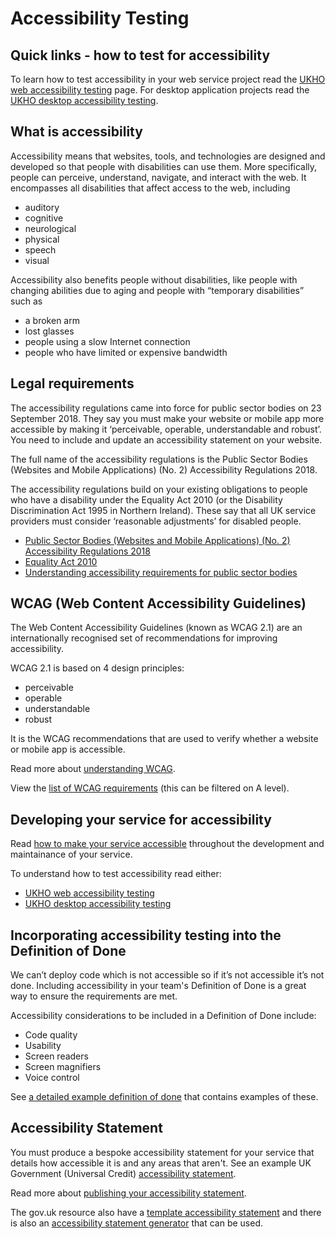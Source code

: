 # Accessibility Testing

## Quick links - how to test for accessibility

To learn how to test accessibility in your web service project read the [UKHO web accessibility testing](web-accessibility-testing.md) page. For desktop application projects read the [UKHO desktop accessibility testing](desktop-accessibility-testing.md).

## What is accessibility

Accessibility means that websites, tools, and technologies are designed and developed so that people with disabilities can use them. More specifically, people can perceive, understand, navigate, and interact with the web. It encompasses all disabilities that affect access to the web, including

* auditory
* cognitive
* neurological
* physical
* speech
* visual

Accessibility also benefits people without disabilities, like people with changing abilities due to aging and people with “temporary disabilities” such as

* a broken arm
* lost glasses
* people using a slow Internet connection
* people who have limited or expensive bandwidth

## Legal requirements

The accessibility regulations came into force for public sector bodies on 23 September 2018. They say you must make your website or mobile app more accessible by making it ‘perceivable, operable, understandable and robust’. You need to include and update an accessibility statement on your website.

The full name of the accessibility regulations is the Public Sector Bodies (Websites and Mobile Applications) (No. 2) Accessibility Regulations 2018.

The accessibility regulations build on your existing obligations to people who have a disability under the Equality Act 2010 (or the Disability Discrimination Act 1995 in Northern Ireland). These say that all UK service providers must consider ‘reasonable adjustments’ for disabled people.

* [Public Sector Bodies (Websites and Mobile Applications) (No. 2) Accessibility Regulations 2018](https://www.legislation.gov.uk/uksi/2018/952/contents/made)
* [Equality Act 2010](https://www.legislation.gov.uk/ukpga/2010/15/contents)
* [Understanding accessibility requirements for public sector bodies](https://www.gov.uk/guidance/accessibility-requirements-for-public-sector-websites-and-apps)

## WCAG (Web Content Accessibility Guidelines)

The Web Content Accessibility Guidelines (known as WCAG 2.1) are an internationally recognised set of recommendations for improving accessibility.

WCAG 2.1 is based on 4 design principles:

* perceivable
* operable
* understandable
* robust

It is the WCAG recommendations that are used to verify whether a website or mobile app is accessible.

Read more about [understanding WCAG](https://www.gov.uk/service-manual/helping-people-to-use-your-service/understanding-wcag).

View the [list of WCAG requirements](https://www.w3.org/WAI/WCAG21/quickref/) (this can be filtered on A level).

## Developing your service for accessibility

Read [how to make your service accessible](https://www.gov.uk/service-manual/helping-people-to-use-your-service/making-your-service-accessible-an-introduction) throughout the development and maintainance of your service.

To understand how to test accessibility read either:

* [UKHO web accessibility testing](web-accessibility-testing.md)
* [UKHO desktop accessibility testing](desktop-accessibility-testing.md)

## Incorporating accessibility testing into the Definition of Done

We can’t deploy code which is not accessible so if it’s not accessible it’s not done. Including accessibility in your team's Definition of Done is a great way to ensure the requirements are met.

Accessibility considerations to be included in a Definition of Done include:

* Code quality
* Usability
* Screen readers
* Screen magnifiers
* Voice control

See [a detailed example definition of done](https://github.com/hmrc/accessibility/blob/master/docs/definition-of-done.md) that contains examples of these.

## Accessibility Statement

You must produce a bespoke accessibility statement for your service that details how accessible it is and any areas that aren't. See an example UK Government (Universal Credit) [accessibility statement](https://www.universal-credit.service.gov.uk/accessibility-statement).

Read more about [publishing your accessibility statement](https://www.gov.uk/guidance/make-your-website-or-app-accessible-and-publish-an-accessibility-statement#publish-your-accessibility-statement).

The gov.uk resource also have a [template accessibility statement](https://www.gov.uk/government/publications/sample-accessibility-statement/sample-accessibility-statement-for-a-fictional-public-sector-website) and there is also an [accessibility statement generator](https://www.w3.org/WAI/planning/statements/generator/#create) that can be used.
